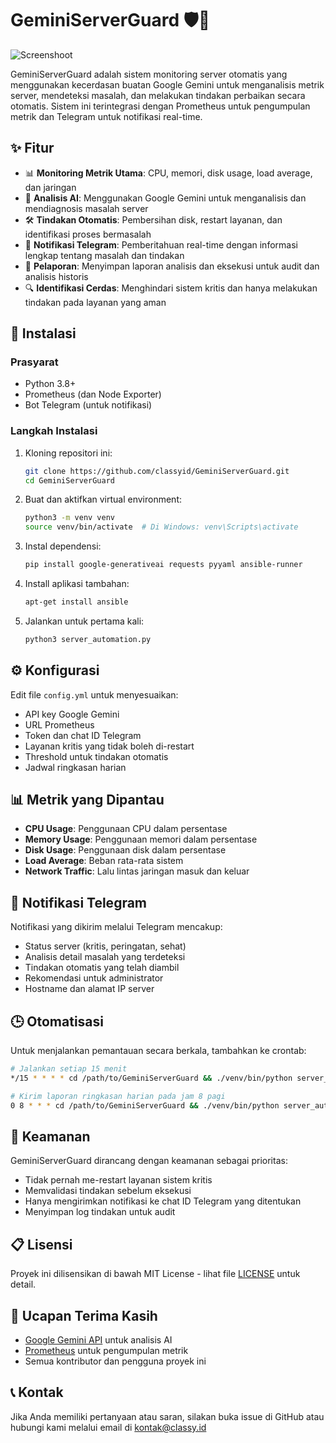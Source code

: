 # GeminiServerGuard 🛡️🤖

![Screenshoot](https://blog.classy.id/upload/gambar_berita/7a625a78a6058f7074406b7ba24e7644_20250417153117.jpg)

GeminiServerGuard adalah sistem monitoring server otomatis yang menggunakan kecerdasan buatan Google Gemini untuk menganalisis metrik server, mendeteksi masalah, dan melakukan tindakan perbaikan secara otomatis. Sistem ini terintegrasi dengan Prometheus untuk pengumpulan metrik dan Telegram untuk notifikasi real-time.

## ✨ Fitur

- 📊 **Monitoring Metrik Utama**: CPU, memori, disk usage, load average, dan jaringan
- 🧠 **Analisis AI**: Menggunakan Google Gemini untuk menganalisis dan mendiagnosis masalah server
- 🛠️ **Tindakan Otomatis**: Pembersihan disk, restart layanan, dan identifikasi proses bermasalah
- 📱 **Notifikasi Telegram**: Pemberitahuan real-time dengan informasi lengkap tentang masalah dan tindakan
- 📝 **Pelaporan**: Menyimpan laporan analisis dan eksekusi untuk audit dan analisis historis
- 🔍 **Identifikasi Cerdas**: Menghindari sistem kritis dan hanya melakukan tindakan pada layanan yang aman

## 🔧 Instalasi

### Prasyarat

- Python 3.8+
- Prometheus (dan Node Exporter)
- Bot Telegram (untuk notifikasi)

### Langkah Instalasi

1. Kloning repositori ini:
   ```bash
   git clone https://github.com/classyid/GeminiServerGuard.git
   cd GeminiServerGuard
   ```

2. Buat dan aktifkan virtual environment:
   ```bash
   python3 -m venv venv
   source venv/bin/activate  # Di Windows: venv\Scripts\activate
   ```

3. Instal dependensi:
   ```bash
   pip install google-generativeai requests pyyaml ansible-runner
   ```

4. Install aplikasi tambahan:
   ```bash
   apt-get install ansible  
   ```

5. Jalankan untuk pertama kali:
   ```bash
   python3 server_automation.py
   ```

## ⚙️ Konfigurasi

Edit file `config.yml` untuk menyesuaikan:

- API key Google Gemini
- URL Prometheus
- Token dan chat ID Telegram
- Layanan kritis yang tidak boleh di-restart
- Threshold untuk tindakan otomatis
- Jadwal ringkasan harian

## 📊 Metrik yang Dipantau

- **CPU Usage**: Penggunaan CPU dalam persentase
- **Memory Usage**: Penggunaan memori dalam persentase
- **Disk Usage**: Penggunaan disk dalam persentase
- **Load Average**: Beban rata-rata sistem
- **Network Traffic**: Lalu lintas jaringan masuk dan keluar

## 🔔 Notifikasi Telegram

Notifikasi yang dikirim melalui Telegram mencakup:

- Status server (kritis, peringatan, sehat)
- Analisis detail masalah yang terdeteksi
- Tindakan otomatis yang telah diambil
- Rekomendasi untuk administrator
- Hostname dan alamat IP server

## 🕒 Otomatisasi

Untuk menjalankan pemantauan secara berkala, tambahkan ke crontab:

```bash
# Jalankan setiap 15 menit
*/15 * * * * cd /path/to/GeminiServerGuard && ./venv/bin/python server_automation.py >> cron.log 2>&1

# Kirim laporan ringkasan harian pada jam 8 pagi
0 8 * * * cd /path/to/GeminiServerGuard && ./venv/bin/python server_automation.py --daily-summary >> summary.log 2>&1
```

## 🔐 Keamanan

GeminiServerGuard dirancang dengan keamanan sebagai prioritas:

- Tidak pernah me-restart layanan sistem kritis
- Memvalidasi tindakan sebelum eksekusi
- Hanya mengirimkan notifikasi ke chat ID Telegram yang ditentukan
- Menyimpan log tindakan untuk audit

## 📋 Lisensi

Proyek ini dilisensikan di bawah MIT License - lihat file [LICENSE](LICENSE) untuk detail.

## 🙏 Ucapan Terima Kasih

- [Google Gemini API](https://ai.google.dev/) untuk analisis AI
- [Prometheus](https://prometheus.io/) untuk pengumpulan metrik
- Semua kontributor dan pengguna proyek ini

## 📞 Kontak

Jika Anda memiliki pertanyaan atau saran, silakan buka issue di GitHub atau hubungi kami melalui email di kontak@classy.id
